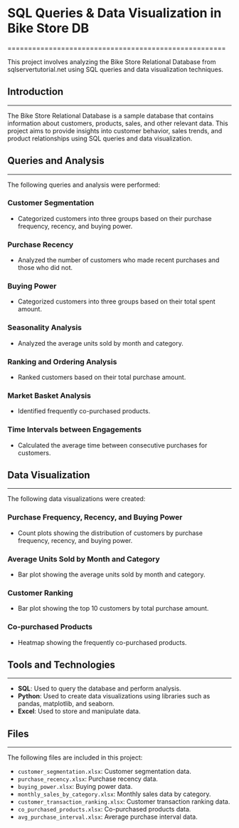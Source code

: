 

# SQL Queries & Data Visualization in Bike Store DB
=====================================================

This project involves analyzing the Bike Store Relational Database from sqlservertutorial.net using SQL queries and data visualization techniques.

## Introduction
---------------

The Bike Store Relational Database is a sample database that contains information about customers, products, sales, and other relevant data. This project aims to provide insights into customer behavior, sales trends, and product relationships using SQL queries and data visualization.

## Queries and Analysis
----------------------

The following queries and analysis were performed:

### Customer Segmentation

* Categorized customers into three groups based on their purchase frequency, recency, and buying power.

### Purchase Recency

* Analyzed the number of customers who made recent purchases and those who did not.

### Buying Power

* Categorized customers into three groups based on their total spent amount.

### Seasonality Analysis

* Analyzed the average units sold by month and category.

### Ranking and Ordering Analysis

* Ranked customers based on their total purchase amount.

### Market Basket Analysis

* Identified frequently co-purchased products.

### Time Intervals between Engagements

* Calculated the average time between consecutive purchases for customers.

## Data Visualization
--------------------

The following data visualizations were created:

### Purchase Frequency, Recency, and Buying Power

* Count plots showing the distribution of customers by purchase frequency, recency, and buying power.

### Average Units Sold by Month and Category

* Bar plot showing the average units sold by month and category.

### Customer Ranking

* Bar plot showing the top 10 customers by total purchase amount.

### Co-purchased Products

* Heatmap showing the frequently co-purchased products.

## Tools and Technologies
-------------------------

* **SQL**: Used to query the database and perform analysis.
* **Python**: Used to create data visualizations using libraries such as pandas, matplotlib, and seaborn.
* **Excel**: Used to store and manipulate data.

## Files
------

The following files are included in this project:

* `customer_segmentation.xlsx`: Customer segmentation data.
* `purchase_recency.xlsx`: Purchase recency data.
* `buying_power.xlsx`: Buying power data.
* `monthly_sales_by_category.xlsx`: Monthly sales data by category.
* `customer_transaction_ranking.xlsx`: Customer transaction ranking data.
* `co_purchased_products.xlsx`: Co-purchased products data.
* `avg_purchase_interval.xlsx`: Average purchase interval data.

